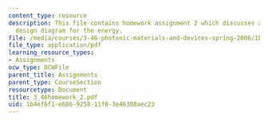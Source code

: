 ```yaml
---
content_type: resource
description: This file contains homework assignment 2 which discusses about property
  design diagram for the energy.
file: /media/courses/3-46-photonic-materials-and-devices-spring-2006/1b4ef6f1e686925811f03e46308aec23_3_46homework_2.pdf
file_type: application/pdf
learning_resource_types:
- Assignments
ocw_type: OCWFile
parent_title: Assignments
parent_type: CourseSection
resourcetype: Document
title: 3_46homework_2.pdf
uid: 1b4ef6f1-e686-9258-11f0-3e46308aec23
---
```

